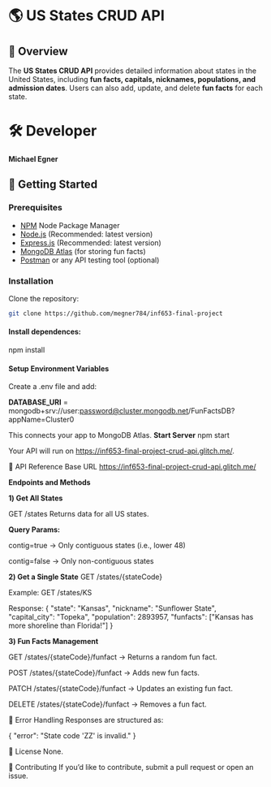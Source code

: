 
# 🌎 US States CRUD API

## 📖 Overview
The **US States CRUD API** provides detailed information about states in the United States, 
including **fun facts, capitals, nicknames, populations, and admission dates**. Users can also 
add, update, and delete **fun facts** for each state.

# 🛠️ Developer 
**Michael Egner**

## 🚀 Getting Started
### **Prerequisites**
- [NPM](https://www.npmjs.com/) Node Package Manager
- [Node.js](https://nodejs.org/en) (Recommended: latest version)
- [Express.js](https://expressjs.com/) (Recommended: latest version)
- [MongoDB Atlas](https://www.mongodb.com/atlas) (for storing fun facts)
- [Postman](https://www.postman.com/) or any API testing tool (optional)

### **Installation**
Clone the repository:
```sh
git clone https://github.com/megner784/inf653-final-project
```
#### Install dependences:
npm install

####  Setup Environment Variables

Create a .env file and add:

**DATABASE_URI** = mongodb+srv://user:password@cluster.mongodb.net/FunFactsDB?appName=Cluster0

This connects your app to MongoDB Atlas.
**Start Server**
npm start

Your API will run on https://inf653-final-project-crud-api.glitch.me/.

📌 API Reference
Base URL
https://inf653-final-project-crud-api.glitch.me/

**Endpoints and Methods**

**1️) Get All States**

GET /states
Returns data for all US states.

**Query Params:**

contig=true → Only contiguous states (i.e., lower 48)

contig=false → Only non-contiguous states

**2️) Get a Single State**
GET /states/{stateCode}

Example:
GET /states/KS

Response:
{
    "state": "Kansas",
    "nickname": "Sunflower State",
    "capital_city": "Topeka",
    "population": 2893957,
    "funfacts": ["Kansas has more shoreline than Florida!"]
}

**3️) Fun Facts Management**

GET /states/{stateCode}/funfact → Returns a random fun fact.

POST /states/{stateCode}/funfact → Adds new fun facts.

PATCH /states/{stateCode}/funfact → Updates an existing fun fact.

DELETE /states/{stateCode}/funfact → Removes a fun fact.

🔧 Error Handling
Responses are structured as:

{ "error": "State code 'ZZ' is invalid." }

📝 License
None.

🤝 Contributing
If you’d like to contribute, submit a pull request or open an issue.


